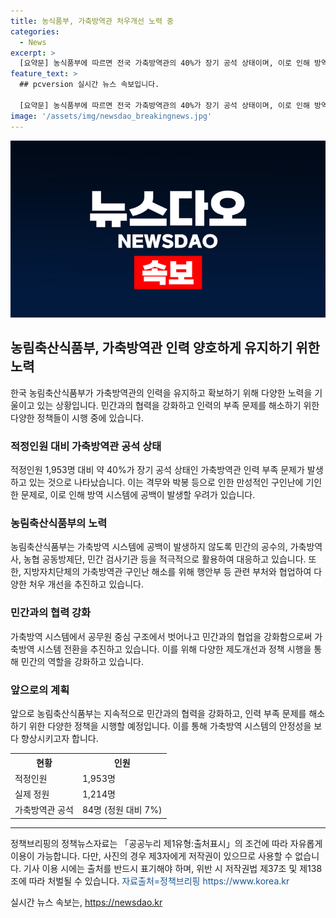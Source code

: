 ```yaml
---
title: 농식품부, 가축방역관 처우개선 노력 중
categories:
  - News
excerpt: >
  [요약문] 농식품부에 따르면 전국 가축방역관의 40%가 장기 공석 상태이며, 이로 인해 방역 시스템에 공백이 발생할 수 있다. 현재 1,214명의 가축방역관이 활동 중이며, 민간의 967명의 공수의, 471명의 가축방역사, 654명의 농협 공동방제단, 그리고 20개 민간 검사기관이 협력하여 대응 중이다. 이를 해결하기 위해 행안부 등과 협력하여 처우 개선을 추진 중이며, 민간 협업 강화와 가축방역 시스템 개선에도 노력하고 있다.
feature_text: >
  ## pcversion 실시간 뉴스 속보입니다.

  [요약문] 농식품부에 따르면 전국 가축방역관의 40%가 장기 공석 상태이며, 이로 인해 방역 시스템에 공백이 발생할 수 있다. 현재 1,214명의 가축방역관이 활동 중이며, 민간의 967명의 공수의, 471명의 가축방역사, 654명의 농협 공동방제단, 그리고 20개 민간 검사기관이 협력하여 대응 중이다. 이를 해결하기 위해 행안부 등과 협력하여 처우 개선을 추진 중이며, 민간 협업 강화와 가축방역 시스템 개선에도 노력하고 있다.
image: '/assets/img/newsdao_breakingnews.jpg'
---
```


<p><img src="/assets/img/newsdao_breakingnews.jpg" alt="pcversion 속보" /></p>

<h2 data-ke-size="size26">농림축산식품부, 가축방역관 인력 양호하게 유지하기 위한 노력</h2>

<p data-ke-size="size16">한국 농림축산식품부가 가축방역관의 인력을 유지하고 확보하기 위해 다양한 노력을 기울이고 있는 상황입니다. 민간과의 협력을 강화하고 인력의 부족 문제를 해소하기 위한 다양한 정책들이 시행 중에 있습니다.</p>

<h3>적정인원 대비 가축방역관 공석 상태</h3>

<p data-ke-size="size16">적정인원 1,953명 대비 약 40%가 장기 공석 상태인 가축방역관 인력 부족 문제가 발생하고 있는 것으로 나타났습니다. 이는 격무와 박봉 등으로 인한 만성적인 구인난에 기인한 문제로, 이로 인해 방역 시스템에 공백이 발생할 우려가 있습니다.</p>

<h3>농림축산식품부의 노력</h3>

<p data-ke-size="size16">농림축산식품부는 가축방역 시스템에 공백이 발생하지 않도록 민간의 공수의, 가축방역사, 농협 공동방제단, 민간 검사기관 등을 적극적으로 활용하여 대응하고 있습니다. 또한, 지방자치단체의 가축방역관 구인난 해소를 위해 행안부 등 관련 부처와 협업하여 다양한 처우 개선을 추진하고 있습니다.</p>

<h3>민간과의 협력 강화</h3>

<p data-ke-size="size16">가축방역 시스템에서 공무원 중심 구조에서 벗어나고 민간과의 협업을 강화함으로써 가축방역 시스템 전환을 추진하고 있습니다. 이를 위해 다양한 제도개선과 정책 시행을 통해 민간의 역할을 강화하고 있습니다.</p>

<h3>앞으로의 계획</h3>

<p data-ke-size="size16">앞으로 농림축산식품부는 지속적으로 민간과의 협력을 강화하고, 인력 부족 문제를 해소하기 위한 다양한 정책을 시행할 예정입니다. 이를 통해 가축방역 시스템의 안정성을 보다 향상시키고자 합니다.</p>

<table>
    <tr>
        <th>현황</th>
        <th>인원</th>
    </tr>
    <tr>
        <td>적정인원</td>
        <td>1,953명</td>
    </tr>
    <tr>
        <td>실제 정원</td>
        <td>1,214명</td>
    </tr>
    <tr>
        <td>가축방역관 공석</td>
        <td>84명 (정원 대비 7%)</td>
    </tr>
</table>

<hr>

<p data-ke-size="size16">정책브리핑의 정책뉴스자료는 「공공누리 제1유형:출처표시」의 조건에 따라 자유롭게 이용이 가능합니다. 다만, 사진의 경우 제3자에게 저작권이 있으므로 사용할 수 없습니다. 기사 이용 시에는 출처를 반드시 표기해야 하며, 위반 시 저작권법 제37조 및 제138조에 따라 처벌될 수 있습니다. <span style="color: #1a5490;">자료출처=정책브리핑 https://www.korea.kr</span></p>
실시간 뉴스 속보는, <a href="https://newsdao.kr" rel="dofollow">https://newsdao.kr</a>


